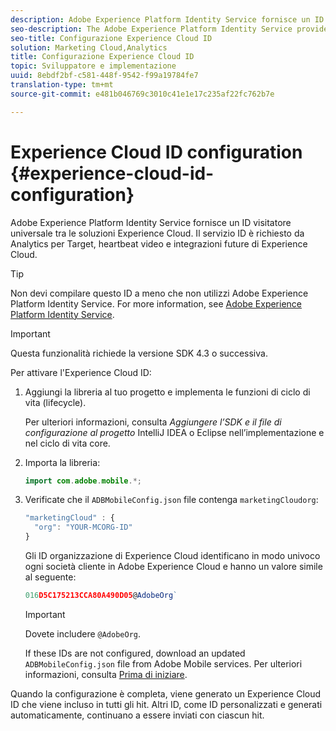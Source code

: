```yaml
---
description: Adobe Experience Platform Identity Service fornisce un ID visitatore universale tra le soluzioni Experience Cloud. Il servizio ID è richiesto da Analytics per Target, heartbeat video e integrazioni future di Experience Cloud.
seo-description: The Adobe Experience Platform Identity Service provides a universal visitor ID across Experience Cloud solutions. Il servizio ID è richiesto da Analytics per Target, heartbeat video e integrazioni future di Experience Cloud.
seo-title: Configurazione Experience Cloud ID
solution: Marketing Cloud,Analytics
title: Configurazione Experience Cloud ID
topic: Sviluppatore e implementazione
uuid: 8ebdf2bf-c581-448f-9542-f99a19784fe7
translation-type: tm+mt
source-git-commit: e481b046769c3010c41e1e17c235af22fc762b7e

---
```



# Experience Cloud ID configuration {#experience-cloud-id-configuration}

Adobe Experience Platform Identity Service fornisce un ID visitatore universale tra le soluzioni Experience Cloud. Il servizio ID è richiesto da Analytics per Target, heartbeat video e integrazioni future di Experience Cloud.

>[!TIP]
>
>Non devi compilare questo ID a meno che non utilizzi Adobe Experience Platform Identity Service. For more information, see [Adobe Experience Platform Identity Service](https://marketing.adobe.com/resources/help/en_US/mcvid/).

>[!IMPORTANT]
>
>Questa funzionalità richiede la versione SDK 4.3 o successiva.

Per attivare l'Experience Cloud ID:

1. Aggiungi la libreria al tuo progetto e implementa le funzioni di ciclo di vita (lifecycle).

   Per ulteriori informazioni, consulta *Aggiungere l’SDK e il file di configurazione al progetto* IntelliJ IDEA o Eclipse nell’implementazione e nel ciclo di vita [](/help/android/getting-started/dev-qs.md)core.

1. Importa la libreria:

   ```java
   import com.adobe.mobile.*;
   ```

1. Verificate che il `ADBMobileConfig.json` file contenga `marketingCloudorg`:

   ```js
   "marketingCloud" : { 
     "org": "YOUR-MCORG-ID" 
   }
   ```

   Gli ID organizzazione di Experience Cloud identificano in modo univoco ogni società cliente in Adobe Experience Cloud e hanno un valore simile al seguente:

   ```js
   016D5C175213CCA80A490D05@AdobeOrg`
   ```

   >[!IMPORTANT]
   >
   >Dovete includere `@AdobeOrg`.

   If these IDs are not configured, download an updated `ADBMobileConfig.json` file from Adobe Mobile services. Per ulteriori informazioni, consulta [Prima di iniziare](/help/android/getting-started/requirements.md).

Quando la configurazione è completa, viene generato un Experience Cloud ID che viene incluso in tutti gli hit. Altri ID, come ID personalizzati e generati automaticamente, continuano a essere inviati con ciascun hit.
